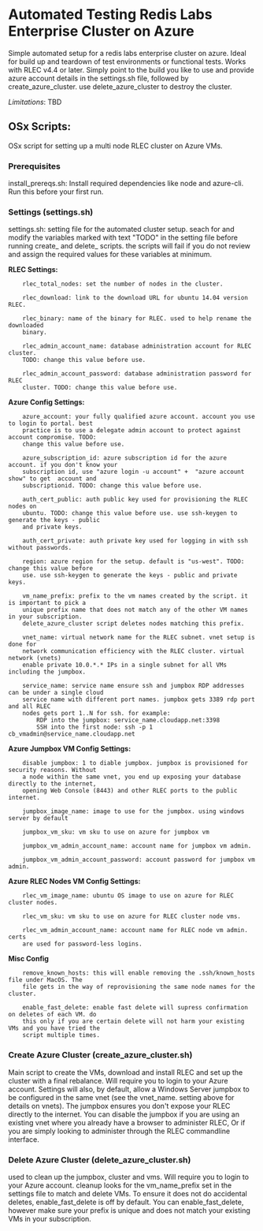 # Automated Testing Redis Labs Enterprise Cluster on Azure 

Simple automated setup for a redis labs enterprise cluster on azure. Ideal for build up and teardown of test environments or functional tests. Works with RLEC v4.4 or later. Simply point to the build you like to use and provide azure account details in the settings.sh file, followed by create_azure_cluster. use delete_azure_cluster to destroy the cluster.

_Limitations_: TBD

## OSx Scripts: 
OSx script for setting up a multi node RLEC cluster on Azure VMs.

### Prerequisites
install_prereqs.sh: Install required dependencies like node and azure-cli. Run this before your first run.

### Settings (settings.sh)
settings.sh: setting file for the automated cluster setup. seach for and modify the variables marked with text "TODO" in the setting file before running create_ and delete_ scripts. the scripts will fail if you do not review and assign the required values for these variables at minimum.

**RLEC Settings:**
````
    rlec_total_nodes: set the number of nodes in the cluster.
    
    rlec_download: link to the download URL for ubuntu 14.04 version RLEC. 
    
    rlec_binary: name of the binary for RLEC. used to help rename the downloaded 
    binary. 
    
    rlec_admin_account_name: database administration account for RLEC cluster.
    TODO: change this value before use. 
    
    rlec_admin_account_password: database administration password for RLEC 
    cluster. TODO: change this value before use.  
````

**Azure Config Settings:**
````
    azure_account: your fully qualified azure account. account you use to login to portal. best 
    practice is to use a delegate admin account to protect against account compromise. TODO: 
    change this value before use.
    
    azure_subscription_id: azure subscription id for the azure account. if you don't know your 
    subscription id, use "azure login -u account" +  "azure account show" to get  account and 
    subscriptionid. TODO: change this value before use.
    
    auth_cert_public: auth public key used for provisioning the RLEC nodes on 
    ubuntu. TODO: change this value before use. use ssh-keygen to generate the keys - public 
    and private keys. 
    
    auth_cert_private: auth private key used for logging in with ssh without passwords.  
    
    region: azure region for the setup. default is "us-west". TODO: change this value before 
    use. use ssh-keygen to generate the keys - public and private keys. 
    
    vm_name_prefix: prefix to the vm names created by the script. it is important to pick a 
    unique prefix name that does not match any of the other VM names in your subscription. 
    delete_azure_cluster script deletes nodes matching this prefix. 
    
    vnet_name: virtual network name for the RLEC subnet. vnet setup is done for 
    network communication efficiency with the RLEC cluster. virtual network (vnets) 
    enable private 10.0.*.* IPs in a single subnet for all VMs including the jumpbox.
    
    service_name: service name ensure ssh and jumpbox RDP addresses can be under a single cloud 
    service name with different port names. jumpbox gets 3389 rdp port and all RLEC 
    nodes gets port 1..N for ssh. for example:
        RDP into the jumpbox: service_name.cloudapp.net:3398
        SSH into the first node: ssh -p 1 cb_vmadmin@service_name.cloudapp.net
````

**Azure Jumpbox VM Config Settings:**
````
    disable jumpbox: 1 to diable jumpbox. jumpbox is provisioned for security reasons. Without 
    a node within the same vnet, you end up exposing your database directly to the internet, 
    opening Web Console (8443) and other RLEC ports to the public internet. 
    
    jumpbox_image_name: image to use for the jumpbox. using windows server by default
    
    jumpbox_vm_sku: vm sku to use on azure for jumpbox vm 
    
    jumpbox_vm_admin_account_name: account name for jumpbox vm admin.
    
    jumpbox_vm_admin_account_password: account password for jumpbox vm admin.
````

**Azure RLEC Nodes VM Config Settings:**
````
    rlec_vm_image_name: ubuntu OS image to use on azure for RLEC cluster nodes.
    
    rlec_vm_sku: vm sku to use on azure for RLEC cluster node vms.
    
    rlec_vm_admin_account_name: account name for RLEC node vm admin. certs 
    are used for password-less logins.
````
**Misc Config**
````
    remove_known_hosts: this will enable removing the .ssh/known_hosts file under MacOS. The 
    file gets in the way of reprovisioning the same node names for the cluster.
    
    enable_fast_delete: enable fast delete will supress confirmation on deletes of each VM. do 
    this only if you are certain delete will not harm your existing VMs and you have tried the 
    script multiple times.
````

### Create Azure Cluster (create_azure_cluster.sh)
Main script to create the VMs, download and install RLEC and set up the cluster with a final rebalance. Will require you to login to your Azure account. 
Settings will also, by default, allow a Windows Server jumpbox to be configured in the same vnet (see the vnet_name. setting above for details on vnets). The jumpbox ensures you don't expose your RLEC directly to the internet. You can disable the jumpbox if you are using an existing vnet where you already have a browser to administer RLEC, Or if you are simply looking to administer through the RLEC commandline interface. 

### Delete Azure Cluster (delete_azure_cluster.sh)
used to clean up the jumpbox, cluster and vms. Will require you to login to your Azure account. cleanup looks for the vm_name_prefix set in the settings file to match and delete VMs. To ensure it does not do accidental deletes, enable_fast_delete is off by default. You can enable_fast_delete, however make sure your prefix is unique and does not match your existing VMs in your subscription. 
